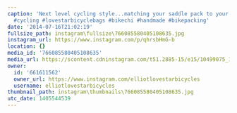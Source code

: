 ```yaml
---
caption: 'Next level cycling style...matching your saddle pack to your team kit.  #nextlevel
  #cycling #lovestarbicyclebags #bikechi #handmade #bikepacking'
date: '2014-07-16T21:02:19'
fullsize_path: instagram\fullsize\766085580405108635.jpg
instagram_url: https://www.instagram.com/p/qhrsbHmG-b
location: {}
media_id: '766085580405108635'
media_url: https://scontent.cdninstagram.com/t51.2885-15/e15/10499075_1395878440686722_2060137550_n.jpg?ig_cache_key=NzY2MDg1NTgwNDA1MTA4NjM1.2
owner:
  id: '661611562'
  owner_url: https://www.instagram.com/elliotlovestarbicycles
  username: elliotlovestarbicycles
thumbnail_path: instagram\thumbnails\766085580405108635.jpg
utc_date: 1405544539
---
```


